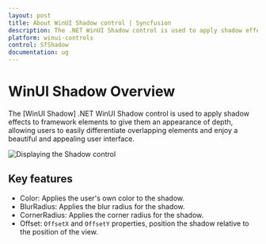 ```yaml
---
layout: post
title: About WinUI Shadow control | Syncfusion
description: The .NET WinUI Shadow control is used to apply shadow effects to any framework element to create a beautiful and appealing UI.
platform: winui-controls
control: SfShadow
documentation: ug
---
```


# WinUI Shadow Overview

The [WinUI Shadow] .NET WinUI Shadow control is used to apply shadow effects to framework elements to give them an appearance of depth, allowing users to easily differentiate overlapping elements and enjoy a beautiful and appealing user interface.

![Displaying the Shadow control](Shadow_images/winui_shadow_overview)

## Key features

* Color: Applies the user's own color to the shadow.
* BlurRadius: Applies the blur radius for the shadow.
* CornerRadius: Applies the corner radius for the shadow.
* Offset: `OffsetX` and `OffsetY` properties, position the shadow relative to the position of the view.






